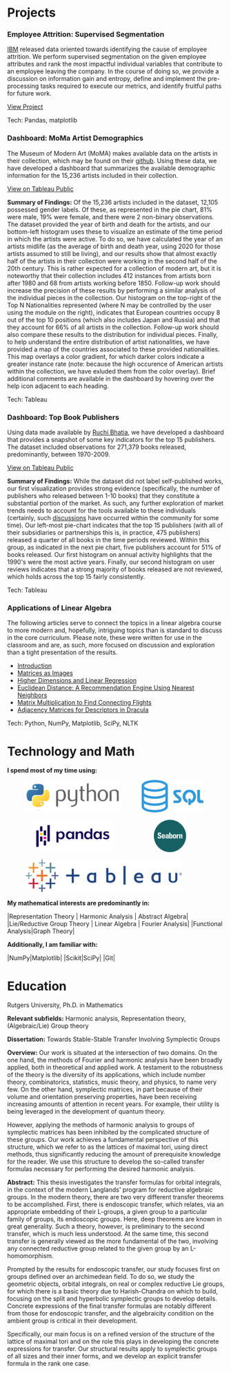 # Projects<a name="projects"></a>

<div class="proj">
<h3>Employee Attrition: Supervised Segmentation</h3>
<p><a href='https://developer.ibm.com/patterns/data-science-life-cycle-in-action-to-solve-employee-attrition-problem/#description' target='_blank'>IBM</a> released data oriented towards identifying the cause of employee attrition.  We perform supervised segmentation on the given employee attributes and rank the most impactful individual variables that contribute to an employee leaving the company.  In the course of doing so, we provide a discussion on information gain and entropy, define and implement the pre-processing tasks required to execute our metrics, and identify fruitful paths for future work.</p>

<a href="https://jowenthomas.github.io/business-applications/assets/pages/attrition.html">View Project</a>

<p>Tech: Pandas, matplotlib</p>
</div>


<div class="proj">
<h3>Dashboard: MoMa Artist Demographics</h3>
<p>The Museum of Modern Art (MoMA) makes available data on the artists in their collection, which may be found on their <a href='https://github.com/MuseumofModernArt/collection' target='_blank'>github</a>.  Using these data, we have developed a dashboard that summarizes the available demographic information for the 15,236 artists included in their collection. </p>

<a href="https://public.tableau.com/profile/john.thomas3702#!/vizhome/MOMAArtistDemographics/Dashboard1" target="_blank">View on Tableau Public</a>


<p><strong>Summary of Findings:</strong>  Of the 15,236 artists included in the dataset, 12,105 possessed gender labels.  Of these, as represented in the pie chart, 81% were male, 19% were female, and there were 2 non-binary observations.  The dataset provided the year of birth and death for the artists, and our bottom-left histogram uses these to visualize an estimate of the time period in which the artists were active.  To do so, we have calculated the year of an artists midlife (as the average of birth and death year, using 2020 for those artists assumed to still be living), and our results show that almost exactly half of the artists in their collection were working in the second half of the 20th century.  This is rather expected for a collection of modern art, but it is noteworthy that their collection includes 412 instances from artists born after 1980 and 68 from artists working before 1850.  Follow-up work should increase the precision of these results by performing a similar analysis of the individual pieces in the collection.  Our histogram on the top-right of the Top N Nationalities represented (where N may be controlled by the user using the module on the right), indicates that European countries occupy 8 out of the top 10 positions (which also includes Japan and Russia) and that they account for 66% of all artists in the collection.  Follow-up work should also compare these results to the distribution for individual pieces.  Finally, to help understand the entire distribution of artist nationalities, we have provided a map of the countries associated to these provided nationalities.  This map overlays a color gradient, for which darker colors indicate a greater instance rate (note: because the high occurence of American artists within the collection, we have exluded them from the color overlay).  Brief additional comments are available in the dashboard by hovering over the help icon adjacent to each heading. </p>

<p>Tech: Tableau</p>
</div>

<div class="proj">
<h3>Dashboard: Top Book Publishers</h3>
<p>Using data made available by <a href='https://www.kaggle.com/ruchi798/bookcrossing-dataset#' target='_blank'>Ruchi Bhatia</a>, we have developed a dashboard that provides a snapshot of some key indicators for the top 15 publishers.  The dataset included observations for 271,379 books released, predominantly, between 1970-2009.</p>

<a href="https://public.tableau.com/profile/john.thomas3702#!/vizhome/BookReviews_15998434359980/BooksReleasedbyPublisher" target="_blank">View on Tableau Public</a>


<p><strong>Summary of Findings:</strong>  While the dataset did not label self-published works, our first visualization provides strong evidence (specifically, the number of publishers who released between 1-10 books) that they constitute a substantial portion of the market.  As such, any further exploration of market trends needs to account for the tools available to these individuals (certainly, such <a href='https://www.nytimes.com/2011/05/22/books/review/the-case-for-self-publishing.html' target="_blank">discussions</a> have occurred within the community for some time).  Our left-most pie-chart indicates that the top 15 publishers (with all of their subsidiaries or partnerships this is, in practice, 475 publishers) released a quarter of all books in the time periods reviewed.  Within this group, as indicated in the next pie chart, five publishers account for 51% of books released.  Our first histogram on annual activity highlights that the 1990's were the most active years.  Finally, our second histogram on user reviews indicates that a strong majority of books released are not reviewed, which holds across the top 15 fairly consistently.  </p>

<p>Tech: Tableau</p>
</div>

<div class="proj">
<h3>Applications of Linear Algebra</h3>
<p> The following articles serve to connect the topics in a linear algebra course to more modern and, hopefully, intriguing topics than is standard to discuss in the core curriculum.  Please note, these were written for use in the classroom and are, as such, more focused on discussion and exploration than a tight presentation of the results.</p>

<ul> 
  <li><a href="https://jowenthomas.github.io/linear-algebra-applications/">Introduction</a></li>
<li><a href="https://jowenthomas.github.io/linear-algebra-applications/assets/pages/matrices-as-images.html">Matrices as Images</a></li>
<li><a href="https://jowenthomas.github.io/linear-algebra-applications/assets/pages/higher-dimensions-and-linear-regression.html" >Higher Dimensions and Linear Regression</a></li>
<li><a href="https://jowenthomas.github.io/linear-algebra-applications/assets/pages/euclidean-distance-a-recommendation-engine-using-nearest-neighbors.html" >Euclidean Distance: A Recommendation Engine Using Nearest Neighbors</a></li>
<li><a href="https://jowenthomas.github.io/linear-algebra-applications/assets/pages/matrix-multiplication-to-find-connecting-flights.html" >Matrix Multiplication to Find Connecting Flights</a></li>
<li><a href="https://jowenthomas.github.io/linear-algebra-applications/assets/pages/adjacency-matrices-for-descriptors-in-dracula.html" >Adjacency Matrices for Descriptors in Dracula</a></li>
</ul>

<p>Tech: Python, NumPy, Matplotlib, SciPy, NLTK</p>
</div>



# Technology and Math<a name="techmath"></a>

**I spend most of my time using:**

&nbsp;&nbsp;&nbsp;&nbsp;&nbsp;&nbsp;&nbsp;&nbsp;&nbsp;&nbsp;<img src="./assets/language_logos/python.png" alt="python" height="75"/> &nbsp;&nbsp;&nbsp;&nbsp;&nbsp;&nbsp;&nbsp;&nbsp;&nbsp;&nbsp; <img src="./assets/language_logos/sql.png" alt="sql" height="75"/>

&nbsp;&nbsp;&nbsp;&nbsp;&nbsp;&nbsp;&nbsp;&nbsp;&nbsp;&nbsp;&nbsp;&nbsp;&nbsp;&nbsp;&nbsp;<img src="./assets/language_logos/pandas.png" alt="pandas" height="75"/> &nbsp;&nbsp;&nbsp;&nbsp;&nbsp;&nbsp;&nbsp;&nbsp;&nbsp;&nbsp;&nbsp;&nbsp;&nbsp;&nbsp;&nbsp;&nbsp;&nbsp;&nbsp;&nbsp;&nbsp;&nbsp;&nbsp;&nbsp;<img src="./assets/language_logos/seaborn.png" alt="seaborn" height="75"/>

&nbsp;&nbsp;&nbsp;&nbsp;&nbsp;&nbsp;&nbsp;&nbsp;&nbsp;&nbsp; <img src="./assets/language_logos/tableau.png" alt="sql" height="75"/>


**My mathematical interests are predominantly in:**

|Representation Theory | Harmonic Analysis  |   Abstract Algebra|
|Lie/Reductive Group Theory  |   Linear Algebra  |   Fourier Analysis|
|Functional Analysis|Graph Theory|

**Additionally, I am familiar with:**

|NumPy|Matplotlib|
|Scikit|SciPy|
|Git|





# Education<a name="education"></a>
Rutgers University, Ph.D. in Mathematics  

**Relevant subfields:** 
Harmonic analysis, Representation theory, (Algebraic/Lie) Group theory

**Dissertation:** 
Towards Stable-Stable Transfer Involving Symplectic Groups

**Overview:** 
Our work is situated at the intersection of two domains.  On the one hand, the methods of Fourier and harmonic analysis have been broadly applied, both in theoretical and applied work.  A testament to the robustness of the theory is the diversity of its applications, which include number theory, combinatorics, statistics, music theory, and physics, to name very few.  On the other hand, symplectic matrices, in part because of their volume and orientation preserving properties, have been receiving increasing amounts of attention in recent years.  For example, their utility is being leveraged in the development of quantum theory.

However, applying the methods of harmonic analysis to groups of symplectic matrices has been inhibited by the complicated structure of these groups. Our work achieves a fundamental perspective of this structure, which we refer to as the lattices of maximal tori, using direct methods, thus significantly reducing the amount of prerequisite knowledge for the reader.  We use this structure to develop the so-called transfer formulas necessary for performing the desired harmonic analysis.

**Abstract:** 
This thesis investigates the transfer formulas for orbital integrals, in the context of the modern Langlands' program for reductive algebraic groups. In the modern theory, there are two very different transfer theorems to be accomplished. First, there is endoscopic transfer, which relates, via an appropriate embedding of their L-groups,
a given group to a particular family of groups, its endoscopic groups. Here, deep theorems are known in great generality. Such a theory, however, is preliminary to the
second transfer, which is much less understood. At the same time, this second transfer is generally viewed as the more fundamental of the two, involving any connected
reductive group related to the given group by an L-homomorphism.

Prompted by the results for endoscopic transfer, our study focuses first on groups defined over an archimedean field. To do so, we study the geometric objects, orbital
integrals, on real or complex reductive Lie groups, for which there is a basic theory due to Harish-Chandra on which to build, focusing on the split and hyperbolic symplectic
groups to develop details. Concrete expressions of the final transfer formulas are notably different from those for endoscopic transfer, and the algebraicity condition
on the ambient group is critical in their development.

Specifically, our main focus is on a refined version of the structure of the lattice of maximal tori and on the role this plays in developing the concrete expressions for
transfer. Our structural results apply to symplectic groups of all sizes and their inner forms, and we develop an explicit transfer formula in the rank one case.
